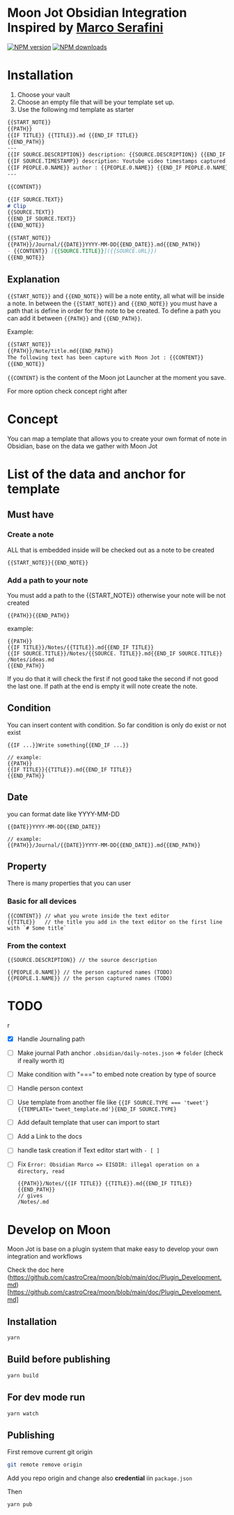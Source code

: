 # Moon Jot Obsidian Integration Inspired by [Marco Serafini](mindstoneconsulting.net)

<span class="badge-npmversion"><a href="https://npmjs.org/package/@moonjot/moon-obsidian-marco-plugin" title="View this project on NPM"><img src="https://img.shields.io/npm/v/@moonjot/moon-obsidian-marco-plugin.svg" alt="NPM version" /></a></span>
<span class="badge-npmdownloads"><a href="https://npmjs.org/package/@moonjot/moon-obsidian-marco-plugin" title="View this project on NPM"><img src="https://img.shields.io/npm/dm/@moonjot/moon-obsidian-marco-plugin.svg" alt="NPM downloads"/></a></span>

# Installation

1. Choose your vault
2. Choose an empty file that will be your template set up.
3. Use the following md template as starter

```md
{{START_NOTE}}
{{PATH}}
{{IF TITLE}} {{TITLE}}.md {{END_IF TITLE}}
{{END_PATH}}
---
{{IF SOURCE.DESCRIPTION}} description: {{SOURCE.DESCRIPTION}} {{END_IF SOURCE.DESCRIPTION}}
{{IF SOURCE.TIMESTAMP}} description: Youtube video timestamps captured {{SOURCE.TIMESTAMP}} {{END_IF SOURCE.TIMESTAMP}}
{{IF PEOPLE.0.NAME}} author : {{PEOPLE.0.NAME}} {{END_IF PEOPLE.0.NAME}}
---

{{CONTENT}}

{{IF SOURCE.TEXT}}
# Clip
{{SOURCE.TEXT}}
{{END_IF SOURCE.TEXT}}
{{END_NOTE}}

{{START_NOTE}}
{{PATH}}/Journal/{{DATE}}YYYY-MM-DD{{END_DATE}}.md{{END_PATH}}
- {{CONTENT}} [{{SOURCE.TITLE}}]({{SOURCE.URL}})
{{END_NOTE}}
```

## Explanation

`{{START_NOTE}}` and `{{END_NOTE}}` will be a note entity, all what will be inside a note.
In between the `{{START_NOTE}}` and `{{END_NOTE}}` you must have a path that is define in order for the note to be created.
To define a path you can add it between `{{PATH}}` and `{{END_PATH}}`.

Example:
```md
{{START_NOTE}}
{{PATH}}/Note/title.md{{END_PATH}}
The following text has been capture with Moon Jot : {{CONTENT}}
{{END_NOTE}}
```

`{{CONTENT}` is the content of the Moon jot Launcher at the moment you save.

For more option check concept right after

# Concept

You can map a template that allows you to create your own format of note in Obsidian, base on the data we gather with Moon Jot


# List of the data and anchor for template

## Must have

### Create a note

ALL that is embedded inside will be checked out as a note to be created
```
{{START_NOTE}}{{END_NOTE}}
```

### Add a path to your note
You must add a path to the {{START_NOTE}} otherwise your note will be not created
```
{{PATH}}{{END_PATH}}
```

example:
```
{{PATH}}
{{IF TITLE}}/Notes/{{TITLE}}.md{{END_IF TITLE}}
{{IF SOURCE.TITLE}}/Notes/{{SOURCE. TITLE}}.md{{END_IF SOURCE.TITLE}}
/Notes/ideas.md
{{END_PATH}}
```
If you do that it will check the first if not good take the second if not good the last one.
If path at the end is empty it will note create the note.

## Condition

You can insert content with condition.
So far condition is only do exist or not exist
```
{{IF ...}}Write something{{END_IF ...}}

// example:
{{PATH}}
{{IF TITLE}}{{TITLE}}.md{{END_IF TITLE}}
{{END_PATH}}
```

## Date

you can format date like YYYY-MM-DD

```
{{DATE}}YYYY-MM-DD{{END_DATE}}

// example:
{{PATH}}/Journal/{{DATE}}YYYY-MM-DD{{END_DATE}}.md{{END_PATH}}
```

## Property

There is many properties that you can user

### Basic for all devices

```
{{CONTENT}} // what you wrote inside the text editor
{{TITLE}}   // the title you add in the text editor on the first line with `# Some title`
``` 

### From the context 

```
{{SOURCE.DESCRIPTION}} // the source description

{{PEOPLE.0.NAME}} // the person captured names (TODO)
{{PEOPLE.1.NAME}} // the person captured names (TODO)
```

# TODO
r
- [x] Handle Journaling path
- [ ] Make journal Path anchor `.obsidian/daily-notes.json` => `folder` (check if really worth it)
- [ ] Make condition with "===" to embed note creation by type of source
- [ ] Handle person context
- [ ] Use template from another file like `{{IF SOURCE.TYPE === 'tweet'}{{TEMPLATE='tweet_template.md'}{END_IF SOURCE.TYPE}`
- [ ] Add default template that user can import to start
- [ ] Add a Link to the docs
- [ ] handle task creation if Text editor start with `- [ ]`
- [ ] Fix `Error: Obsidian Marco => EISDIR: illegal operation on a directory, read` 
    ```
    {{PATH}}/Notes/{{IF TITLE}} {{TITLE}}.md{{END_IF TITLE}}{{END_PATH}} 
    // gives
    /Notes/.md
    ```


# Develop on Moon


Moon Jot is base on a plugin system that make easy to develop your own integration and workflows

Check the doc here (https://github.com/castroCrea/moon/blob/main/doc/Plugin_Development.md)[https://github.com/castroCrea/moon/blob/main/doc/Plugin_Development.md]


## Installation

```bash
yarn
```

## Build before publishing

```bash
yarn build
```

## For dev mode run 

```bash
yarn watch
```

## Publishing

First remove current git origin
```bash
git remote remove origin
```

Add you repo origin and change also **credential** iin `package.json`

Then
```bash
yarn pub
```